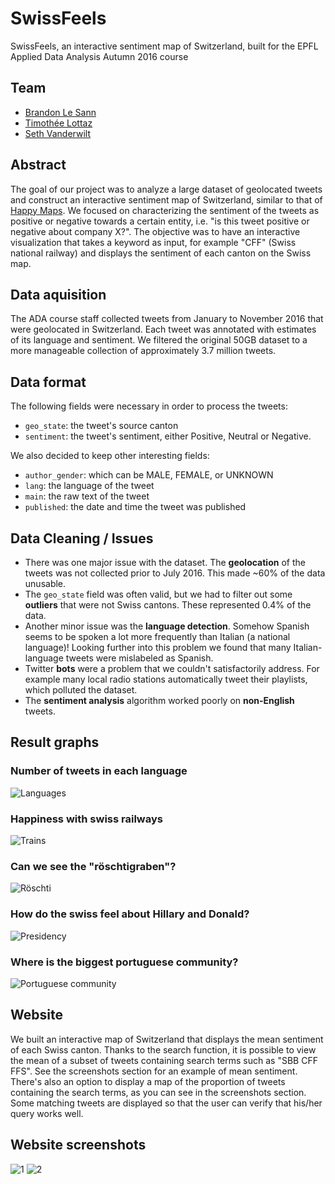 # SwissFeels

SwissFeels, an interactive sentiment map of Switzerland, built for the EPFL Applied Data Analysis Autumn 2016 course

## Team
- [Brandon Le Sann](https://github.com/BrandonLS)
- [Timothée Lottaz](https://github.com/timozattol)
- [Seth Vanderwilt](https://github.com/sethv1)

## Abstract
The goal of our project was to analyze a large dataset of geolocated tweets and construct an interactive sentiment map of Switzerland, similar to that of [Happy Maps](http://goodcitylife.org/happymaps/). We focused on characterizing the sentiment of the tweets as positive or negative towards a certain entity, i.e. "is this tweet positive or negative about company X?". The objective was to have an interactive visualization that takes a keyword as input, for example "CFF" (Swiss national railway) and displays the sentiment of each canton on the Swiss map. 


## Data aquisition
The ADA course staff collected tweets from January to November 2016 that were geolocated in Switzerland. Each tweet was annotated with estimates of its language and sentiment. We filtered the original 50GB dataset to a more manageable collection of approximately 3.7 million tweets.

## Data format
The following fields were necessary in order to process the tweets:
* `geo_state`: the tweet's source canton
* `sentiment`: the tweet's sentiment, either Positive, Neutral or Negative.

We also decided to keep other interesting fields:
* `author_gender`: which can be MALE, FEMALE, or UNKNOWN
* `lang`: the language of the tweet
* `main`: the raw text of the tweet
* `published`: the date and time the tweet was published

## Data Cleaning / Issues

* There was one major issue with the dataset. The **geolocation** of the tweets was not collected prior to July 2016. This made ~60% of the data unusable.
* The `geo_state` field was often valid, but we had to filter out some **outliers** that were not Swiss cantons. These represented 0.4% of the data.
* Another minor issue was the **language detection**. Somehow Spanish seems to be spoken a lot more frequently than Italian (a national language)! Looking further into this problem we found that many Italian-language tweets were mislabeled as Spanish.
* Twitter **bots** were a problem that we couldn't satisfactorily address. For example many local radio stations automatically tweet their playlists, which polluted the dataset.
* The **sentiment analysis** algorithm worked poorly on **non-English** tweets.

## Result graphs

### Number of tweets in each language
![Languages](http://i.imgur.com/4WZbxpQ.png)

### Happiness with swiss railways
![Trains](http://i.imgur.com/nkXQuNv.png)

### Can we see the "röschtigraben"?
![Röschti](http://i.imgur.com/IGnqHm2.png)

### How do the swiss feel about Hillary and Donald?
![Presidency](http://i.imgur.com/IGnqHm2.png)

### Where is the biggest portuguese community?
![Portuguese community](http://i.imgur.com/ECaUsB1.png)

## Website
We built an interactive map of Switzerland that displays the mean sentiment of each Swiss canton. Thanks to the search function, it is possible to view the mean of a subset of tweets containing search terms such as "SBB CFF FFS". See the screenshots section for an example of mean sentiment. There's also an option to display a map of the proportion of tweets containing the search terms, as you can see in the screenshots section. Some matching tweets are displayed so that the user can verify that his/her query works well.

## Website screenshots
![1](http://i.imgur.com/r7UvsWj.jpg)
![2](http://i.imgur.com/iFvCprJ.jpg)


